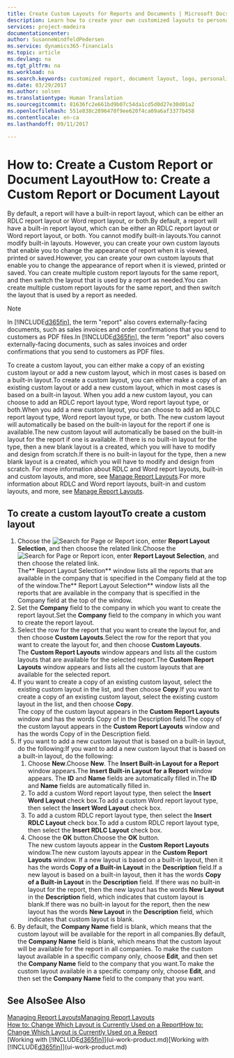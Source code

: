 ```yaml
---
title: Create Custom Layouts for Reports and Documents | Microsoft Docs
description: Learn how to create your own customized layouts to personalize the appearance of a report when it is viewed, printed, or saved.
services: project-madeira
documentationcenter: 
author: SusanneWindfeldPedersen
ms.service: dynamics365-financials
ms.topic: article
ms.devlang: na
ms.tgt_pltfrm: na
ms.workload: na
ms.search.keywords: customized report, document layout, logo, personalize
ms.date: 03/29/2017
ms.author: solsen
ms.translationtype: Human Translation
ms.sourcegitcommit: 81636fc2e661bd9b07c54da1cd5d0d27e30d01a2
ms.openlocfilehash: 551e838c2896470f9ee620f4ca09a6af3377b458
ms.contentlocale: en-ca
ms.lasthandoff: 09/11/2017

---
```

# <a name="how-to-create-a-custom-report-or-document-layout"></a><span data-ttu-id="6beec-103">How to: Create a Custom Report or Document Layout</span><span class="sxs-lookup"><span data-stu-id="6beec-103">How to: Create a Custom Report or Document Layout</span></span>
<span data-ttu-id="6beec-104">By default, a report will have a built-in report layout, which can be either an RDLC report layout or Word report layout, or both.</span><span class="sxs-lookup"><span data-stu-id="6beec-104">By default, a report will have a built-in report layout, which can be either an RDLC report layout or Word report layout, or both.</span></span> <span data-ttu-id="6beec-105">You cannot modify built-in layouts.</span><span class="sxs-lookup"><span data-stu-id="6beec-105">You cannot modify built-in layouts.</span></span> <span data-ttu-id="6beec-106">However, you can create your own custom layouts that enable you to change the appearance of report when it is viewed, printed or saved.</span><span class="sxs-lookup"><span data-stu-id="6beec-106">However, you can create your own custom layouts that enable you to change the appearance of report when it is viewed, printed or saved.</span></span> <span data-ttu-id="6beec-107">You can create multiple custom report layouts for the same report, and then switch the layout that is used by a report as needed.</span><span class="sxs-lookup"><span data-stu-id="6beec-107">You can create multiple custom report layouts for the same report, and then switch the layout that is used by a report as needed.</span></span>

> [!NOTE]  
>   <span data-ttu-id="6beec-108">In [!INCLUDE[d365fin](includes/d365fin_md.md)], the term "report" also covers externally-facing documents, such as sales invoices and order confirmations that you send to customers as PDF files.</span><span class="sxs-lookup"><span data-stu-id="6beec-108">In [!INCLUDE[d365fin](includes/d365fin_md.md)], the term "report" also covers externally-facing documents, such as sales invoices and order confirmations that you send to customers as PDF files.</span></span>

<span data-ttu-id="6beec-109">To create a custom layout, you can either make a copy of an existing custom layout or add a new custom layout, which in most cases is based on a built-in layout.</span><span class="sxs-lookup"><span data-stu-id="6beec-109">To create a custom layout, you can either make a copy of an existing custom layout or add a new custom layout, which in most cases is based on a built-in layout.</span></span> <span data-ttu-id="6beec-110">When you add a new custom layout, you can choose to add an RDLC report layout type, Word report layout type, or both.</span><span class="sxs-lookup"><span data-stu-id="6beec-110">When you add a new custom layout, you can choose to add an RDLC report layout type, Word report layout type, or both.</span></span> <span data-ttu-id="6beec-111">The new custom layout will automatically be based on the built-in layout for the report if one is available.</span><span class="sxs-lookup"><span data-stu-id="6beec-111">The new custom layout will automatically be based on the built-in layout for the report if one is available.</span></span> <span data-ttu-id="6beec-112">If there is no built-in layout for the type, then a new blank layout is a created, which you will have to modify and design from scratch.</span><span class="sxs-lookup"><span data-stu-id="6beec-112">If there is no built-in layout for the type, then a new blank layout is a created, which you will have to modify and design from scratch.</span></span> <span data-ttu-id="6beec-113">For more information about RDLC and Word report layouts, built-in and custom layouts, and more, see [Manage Report Layouts](ui-manage-report-layouts.md).</span><span class="sxs-lookup"><span data-stu-id="6beec-113">For more information about RDLC and Word report layouts, built-in and custom layouts, and more, see [Manage Report Layouts](ui-manage-report-layouts.md).</span></span>  

## <a name="to-create-a-custom-layout"></a><span data-ttu-id="6beec-114">To create a custom layout</span><span class="sxs-lookup"><span data-stu-id="6beec-114">To create a custom layout</span></span>
1. <span data-ttu-id="6beec-115">Choose the ![Search for Page or Report](media/ui-search/search_small.png "Search for Page or Report icon") icon, enter **Report Layout Selection**, and then choose the related link.</span><span class="sxs-lookup"><span data-stu-id="6beec-115">Choose the ![Search for Page or Report](media/ui-search/search_small.png "Search for Page or Report icon") icon, enter **Report Layout Selection**, and then choose the related link.</span></span>  
   <span data-ttu-id="6beec-116">The** Report Layout Selection** window lists all the reports that are available in the company that is specified in the Company field at the top of the window.</span><span class="sxs-lookup"><span data-stu-id="6beec-116">The** Report Layout Selection** window lists all the reports that are available in the company that is specified in the Company field at the top of the window.</span></span>
2. <span data-ttu-id="6beec-117">Set the **Company** field to the company in which you want to create the report layout.</span><span class="sxs-lookup"><span data-stu-id="6beec-117">Set the **Company** field to the company in which you want to create the report layout.</span></span>
3. <span data-ttu-id="6beec-118">Select the row for the report that you want to create the layout for, and then choose **Custom Layouts**.</span><span class="sxs-lookup"><span data-stu-id="6beec-118">Select the row for the report that you want to create the layout for, and then choose **Custom Layouts**.</span></span>  
   <span data-ttu-id="6beec-119">The **Custom Report Layouts** window appears and lists all the custom layouts that are available for the selected report.</span><span class="sxs-lookup"><span data-stu-id="6beec-119">The **Custom Report Layouts** window appears and lists all the custom layouts that are available for the selected report.</span></span>
4. <span data-ttu-id="6beec-120">If you want to create a copy of an existing custom layout, select the existing custom layout in the list, and then choose **Copy**.</span><span class="sxs-lookup"><span data-stu-id="6beec-120">If you want to create a copy of an existing custom layout, select the existing custom layout in the list, and then choose **Copy**.</span></span>  
   <span data-ttu-id="6beec-121">The copy of the custom layout appears in the **Custom Report Layouts** window and has the words Copy of in the Description field.</span><span class="sxs-lookup"><span data-stu-id="6beec-121">The copy of the custom layout appears in the **Custom Report Layouts** window and has the words Copy of in the Description field.</span></span>
5. <span data-ttu-id="6beec-122">If you want to add a new custom layout that is based on a built-in layout, do the following:</span><span class="sxs-lookup"><span data-stu-id="6beec-122">If you want to add a new custom layout that is based on a built-in layout, do the following:</span></span>  
   1. <span data-ttu-id="6beec-123">Choose **New**.</span><span class="sxs-lookup"><span data-stu-id="6beec-123">Choose **New**.</span></span> <span data-ttu-id="6beec-124">The **Insert Built-in Layout for a Report** window appears.</span><span class="sxs-lookup"><span data-stu-id="6beec-124">The **Insert Built-in Layout for a Report** window appears.</span></span> <span data-ttu-id="6beec-125">The **ID** and **Name** fields are automatically filled in.</span><span class="sxs-lookup"><span data-stu-id="6beec-125">The **ID** and **Name** fields are automatically filled in.</span></span>
   2. <span data-ttu-id="6beec-126">To add a custom Word report layout type, then select the **Insert Word Layout** check box.</span><span class="sxs-lookup"><span data-stu-id="6beec-126">To add a custom Word report layout type, then select the **Insert Word Layout** check box.</span></span>
   3. <span data-ttu-id="6beec-127">To add a custom RDLC report layout type, then select the **Insert RDLC Layout** check box.</span><span class="sxs-lookup"><span data-stu-id="6beec-127">To add a custom RDLC report layout type, then select the **Insert RDLC Layout** check box.</span></span>
   4. <span data-ttu-id="6beec-128">Choose the **OK** button.</span><span class="sxs-lookup"><span data-stu-id="6beec-128">Choose the **OK** button.</span></span>  
      <span data-ttu-id="6beec-129">The new custom layouts appear in the **Custom Report Layouts** window.</span><span class="sxs-lookup"><span data-stu-id="6beec-129">The new custom layouts appear in the **Custom Report Layouts** window.</span></span> <span data-ttu-id="6beec-130">If a new layout is based on a built-in layout, then it has the words **Copy of a Built-in Layout** in the **Description** field.</span><span class="sxs-lookup"><span data-stu-id="6beec-130">If a new layout is based on a built-in layout, then it has the words **Copy of a Built-in Layout** in the **Description** field.</span></span> <span data-ttu-id="6beec-131">If there was no built-in layout for the report, then the new layout has the words **New Layout** in the **Description** field, which indicates that custom layout is blank.</span><span class="sxs-lookup"><span data-stu-id="6beec-131">If there was no built-in layout for the report, then the new layout has the words **New Layout** in the **Description** field, which indicates that custom layout is blank.</span></span>
6. <span data-ttu-id="6beec-132">By default, the **Company Name** field is blank, which means that the custom layout will be available for the report in all companies.</span><span class="sxs-lookup"><span data-stu-id="6beec-132">By default, the **Company Name** field is blank, which means that the custom layout will be available for the report in all companies.</span></span> <span data-ttu-id="6beec-133">To make the custom layout available in a specific company only, choose **Edit**, and then set the **Company Name** field to the company that you want.</span><span class="sxs-lookup"><span data-stu-id="6beec-133">To make the custom layout available in a specific company only, choose **Edit**, and then set the **Company Name** field to the company that you want.</span></span>

## <a name="see-also"></a><span data-ttu-id="6beec-134">See Also</span><span class="sxs-lookup"><span data-stu-id="6beec-134">See Also</span></span>
[<span data-ttu-id="6beec-135">Managing Report Layouts</span><span class="sxs-lookup"><span data-stu-id="6beec-135">Managing Report Layouts</span></span>](ui-manage-report-layouts.md)  
[<span data-ttu-id="6beec-136">How to: Change Which Layout is Currently Used on a Report</span><span class="sxs-lookup"><span data-stu-id="6beec-136">How to: Change Which Layout is Currently Used on a Report</span></span>](ui-how-change-layout-currently-used-report.md)  
<span data-ttu-id="6beec-137">[Working with [!INCLUDE[d365fin](includes/d365fin_md.md)]](ui-work-product.md)</span><span class="sxs-lookup"><span data-stu-id="6beec-137">[Working with [!INCLUDE[d365fin](includes/d365fin_md.md)]](ui-work-product.md)</span></span>

